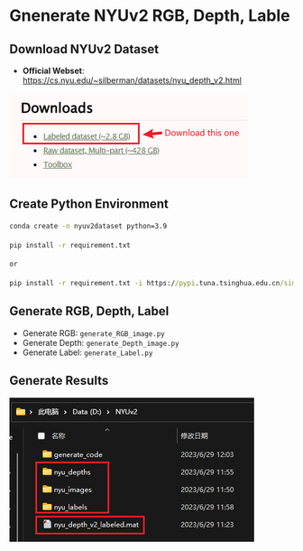 <!--
 * @Author: SimonHanYANG SimonCK666@mail.163.com
 * @Date: 2023-06-29 12:01:26
 * @LastEditors: SimonHanYANG SimonCK666@mail.163.com
 * @LastEditTime: 2023-06-29 12:10:55
 * @FilePath: \generate_code\README.md
 * @Description: 这是默认设置,请设置`customMade`, 打开koroFileHeader查看配置 进行设置: https://github.com/OBKoro1/koro1FileHeader/wiki/%E9%85%8D%E7%BD%AE
-->
# Gnenerate NYUv2 RGB, Depth, Lable

## Download NYUv2 Dataset

- **Official Webset**: https://cs.nyu.edu/~silberman/datasets/nyu_depth_v2.html

![avatar](pic\dataset.png)

## Create Python Environment

```cmd
conda create -n nyuv2dataset python=3.9

pip install -r requirement.txt

or

pip install -r requirement.txt -i https://pypi.tuna.tsinghua.edu.cn/simple

```

## Generate RGB, Depth, Label

- Generate RGB: `generate_RGB_image.py`
- Generate Depth: `generate_Depth_image.py`
- Generate Label: `generate_Label.py`

## Generate Results

![avatar](pic\res.png)
